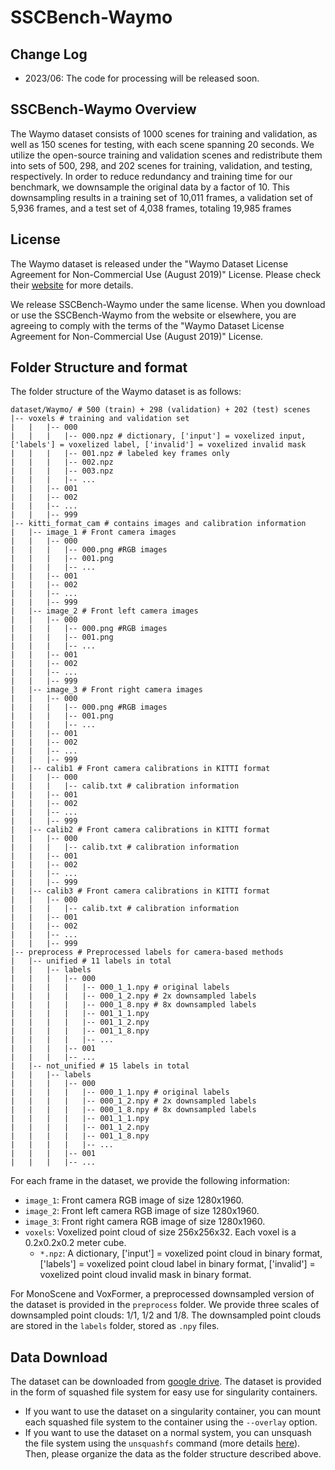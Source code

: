 # SSCBench-Waymo

## Change Log
* 2023/06: The code for processing will be released soon.

## SSCBench-Waymo Overview
The Waymo dataset consists of 1000 scenes for training and validation, as well as 150 scenes for testing, with each scene spanning 20 seconds. We utilize the open-source training and validation scenes and redistribute them into sets of 500, 298, and 202 scenes for training, validation, and testing, respectively. In order to reduce redundancy and training time for our benchmark, we downsample the original data by a factor of 10. This downsampling results in a training set of 10,011 frames, a validation set of 5,936 frames, and a test set of 4,038 frames, totaling 19,985 frames

## License
The Waymo dataset is released under the "Waymo Dataset License Agreement for Non-Commercial Use (August 2019)" License. Please check their [website](https://waymo.com/open/terms/) for more details.

We release SSCBench-Waymo under the same license. When you download or use the SSCBench-Waymo from the website or elsewhere, you are agreeing to comply with the terms of the "Waymo Dataset License Agreement for Non-Commercial Use (August 2019)" License.

## Folder Structure and format
The folder structure of the Waymo dataset is as follows:
```
dataset/Waymo/ # 500 (train) + 298 (validation) + 202 (test) scenes
|-- voxels # training and validation set
|   |   |-- 000
|   |   |   |-- 000.npz # dictionary, ['input'] = voxelized input, ['labels'] = voxelized label, ['invalid'] = voxelized invalid mask
|   |   |   |-- 001.npz # labeled key frames only
|   |   |   |-- 002.npz
|   |   |   |-- 003.npz
|   |   |   |-- ...
|   |   |-- 001
|   |   |-- 002
|   |   |-- ...
|   |   |-- 999
|-- kitti_format_cam # contains images and calibration information
|   |-- image_1 # Front camera images
|   |   |-- 000
|   |   |   |-- 000.png #RGB images
|   |   |   |-- 001.png
|   |   |   |-- ...
|   |   |-- 001
|   |   |-- 002
|   |   |-- ...
|   |   |-- 999
|   |-- image_2 # Front left camera images
|   |   |-- 000
|   |   |   |-- 000.png #RGB images
|   |   |   |-- 001.png
|   |   |   |-- ...
|   |   |-- 001
|   |   |-- 002
|   |   |-- ...
|   |   |-- 999
|   |-- image_3 # Front right camera images
|   |   |-- 000
|   |   |   |-- 000.png #RGB images
|   |   |   |-- 001.png
|   |   |   |-- ...
|   |   |-- 001
|   |   |-- 002
|   |   |-- ...
|   |   |-- 999
|   |-- calib1 # Front camera calibrations in KITTI format
|   |   |-- 000
|   |   |   |-- calib.txt # calibration information
|   |   |-- 001
|   |   |-- 002
|   |   |-- ...
|   |   |-- 999
|   |-- calib2 # Front camera calibrations in KITTI format
|   |   |-- 000
|   |   |   |-- calib.txt # calibration information
|   |   |-- 001
|   |   |-- 002
|   |   |-- ...
|   |   |-- 999
|   |-- calib3 # Front camera calibrations in KITTI format
|   |   |-- 000
|   |   |   |-- calib.txt # calibration information
|   |   |-- 001
|   |   |-- 002
|   |   |-- ...
|   |   |-- 999
|-- preprocess # Preprocessed labels for camera-based methods
|   |-- unified # 11 labels in total
|   |   |-- labels
|   |   |   |-- 000
|   |   |   |   |-- 000_1_1.npy # original labels
|   |   |   |   |-- 000_1_2.npy # 2x downsampled labels
|   |   |   |   |-- 000_1_8.npy # 8x downsampled labels
|   |   |   |   |-- 001_1_1.npy
|   |   |   |   |-- 001_1_2.npy
|   |   |   |   |-- 001_1_8.npy
|   |   |   |   |-- ...
|   |   |   |-- 001
|   |   |   |-- ...
|   |-- not_unified # 15 labels in total
|   |   |-- labels
|   |   |   |-- 000
|   |   |   |   |-- 000_1_1.npy # original labels
|   |   |   |   |-- 000_1_2.npy # 2x downsampled labels
|   |   |   |   |-- 000_1_8.npy # 8x downsampled labels
|   |   |   |   |-- 001_1_1.npy
|   |   |   |   |-- 001_1_2.npy
|   |   |   |   |-- 001_1_8.npy
|   |   |   |   |-- ...
|   |   |   |-- 001
|   |   |   |-- ...
```

For each frame in the dataset, we provide the following information:
* `image_1`: Front camera RGB image of size 1280x1960.
* `image_2`: Front left camera RGB image of size 1280x1960.
* `image_3`: Front right camera RGB image of size 1280x1960.
* `voxels`: Voxelized point cloud of size 256x256x32. Each voxel is a 0.2x0.2x0.2 meter cube.
    * `*.npz`: A dictionary, ['input'] = voxelized point cloud in binary format, ['labels'] = voxelized point cloud label in binary format, ['invalid'] = voxelized point cloud invalid mask in binary format.

For MonoScene and VoxFormer, a preprocessed downsampled version of the dataset is provided in the `preprocess` folder. We provide three scales of downsampled point clouds: 1/1, 1/2 and 1/8. The downsampled point clouds are stored in the `labels` folder, stored as `.npy` files.

## Data Download
The dataset can be downloaded from [google drive](https://drive.google.com/drive/u/1/folders/1dm6O6H1pMLF9pv3RWfnULQsJ11PMpJys). The dataset is provided in the form of squashed file system for easy use for singularity containers. 
* If you want to use the dataset on a singularity container, you can mount each squashed file system to the container using the `--overlay` option.
* If you want to use the dataset on a normal system, you can unsquash the file system using the `unsquashfs` command (more details [here](https://manpages.ubuntu.com/manpages/focal/man1/unsquashfs.1.html)). Then, please organize the data as the folder structure described above.